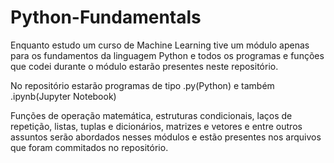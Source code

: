 # Python-Fundamentals
Enquanto estudo um curso de Machine Learning tive um módulo apenas para os fundamentos da linguagem Python e todos os programas e funções que codei durante o módulo estarão presentes neste repositório.

No repositório estarão programas de tipo .py(Python) e também .ipynb(Jupyter Notebook)


Funções de operação matemática, estruturas condicionais, laços de repetição, listas, tuplas e dicionários, matrizes e vetores e entre outros assuntos serão abordados nesses módulos e estão presentes nos arquivos que foram commitados no repositório.
